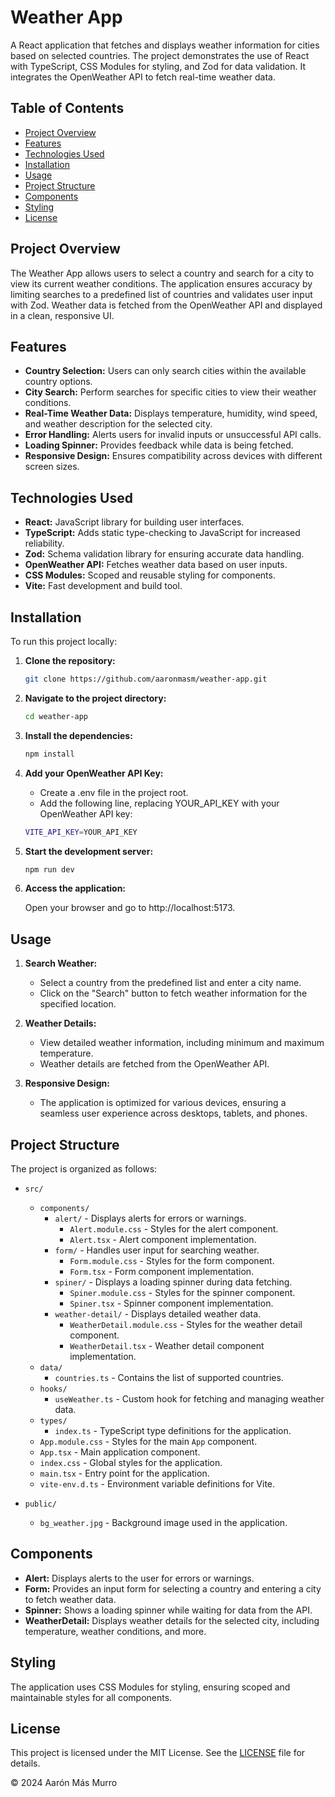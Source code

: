 # Weather App

A React application that fetches and displays weather information for cities based on selected countries. The project
demonstrates the use of React with TypeScript, CSS Modules for styling, and Zod for data validation. It integrates the
OpenWeather API to fetch real-time weather data.

## Table of Contents

- [Project Overview](#project-overview)
- [Features](#features)
- [Technologies Used](#technologies-used)
- [Installation](#installation)
- [Usage](#usage)
- [Project Structure](#project-structure)
- [Components](#components)
- [Styling](#styling)
- [License](#license)

## Project Overview

The Weather App allows users to select a country and search for a city to view its current weather conditions. The
application ensures accuracy by limiting searches to a predefined list of countries and validates user input with Zod.
Weather data is fetched from the OpenWeather API and displayed in a clean, responsive UI.

## Features

- **Country Selection:** Users can only search cities within the available country options.
- **City Search:** Perform searches for specific cities to view their weather conditions.
- **Real-Time Weather Data:** Displays temperature, humidity, wind speed, and weather description for the selected city.
- **Error Handling:** Alerts users for invalid inputs or unsuccessful API calls.
- **Loading Spinner:** Provides feedback while data is being fetched.
- **Responsive Design:** Ensures compatibility across devices with different screen sizes.

## Technologies Used

- **React:** JavaScript library for building user interfaces.
- **TypeScript:** Adds static type-checking to JavaScript for increased reliability.
- **Zod:** Schema validation library for ensuring accurate data handling.
- **OpenWeather API:** Fetches weather data based on user inputs.
- **CSS Modules:** Scoped and reusable styling for components.
- **Vite:** Fast development and build tool.

## Installation

To run this project locally:

1. **Clone the repository:**

    ```bash
    git clone https://github.com/aaronmasm/weather-app.git

2. **Navigate to the project directory:**

    ```bash
    cd weather-app

3. **Install the dependencies:**

    ```bash
    npm install

4. **Add your OpenWeather API Key:**

    - Create a .env file in the project root.
    - Add the following line, replacing YOUR_API_KEY with your OpenWeather API key:

    ```bash
    VITE_API_KEY=YOUR_API_KEY

5. **Start the development server:**

    ```bash
    npm run dev

6. **Access the application:**

    Open your browser and go to http://localhost:5173.

## Usage

1. **Search Weather:**
    - Select a country from the predefined list and enter a city name.
    - Click on the "Search" button to fetch weather information for the specified location.

2. **Weather Details:**
    - View detailed weather information, including minimum and maximum temperature.
    - Weather details are fetched from the OpenWeather API.

3. **Responsive Design:**
    - The application is optimized for various devices, ensuring a seamless user experience across desktops, tablets,
      and phones.

## Project Structure

The project is organized as follows:

- `src/`
    - `components/`
        - `alert/` - Displays alerts for errors or warnings.
            - `Alert.module.css` - Styles for the alert component.
            - `Alert.tsx` - Alert component implementation.
        - `form/` - Handles user input for searching weather.
            - `Form.module.css` - Styles for the form component.
            - `Form.tsx` - Form component implementation.
        - `spiner/` - Displays a loading spinner during data fetching.
            - `Spiner.module.css` - Styles for the spinner component.
            - `Spiner.tsx` - Spinner component implementation.
        - `weather-detail/` - Displays detailed weather data.
            - `WeatherDetail.module.css` - Styles for the weather detail component.
            - `WeatherDetail.tsx` - Weather detail component implementation.
    - `data/`
        - `countries.ts` - Contains the list of supported countries.
    - `hooks/`
        - `useWeather.ts` - Custom hook for fetching and managing weather data.
    - `types/`
        - `index.ts` - TypeScript type definitions for the application.
    - `App.module.css` - Styles for the main `App` component.
    - `App.tsx` - Main application component.
    - `index.css` - Global styles for the application.
    - `main.tsx` - Entry point for the application.
    - `vite-env.d.ts` - Environment variable definitions for Vite.

- `public/`
    - `bg_weather.jpg` - Background image used in the application.

## Components

- **Alert:** Displays alerts to the user for errors or warnings.
- **Form:** Provides an input form for selecting a country and entering a city to fetch weather data.
- **Spinner:** Shows a loading spinner while waiting for data from the API.
- **WeatherDetail:** Displays weather details for the selected city, including temperature, weather conditions, and
  more.

## Styling

The application uses CSS Modules for styling, ensuring scoped and maintainable styles for all components.

## License

This project is licensed under the MIT License. See the [LICENSE](./LICENSE) file for details.

© 2024 Aarón Más Murro
